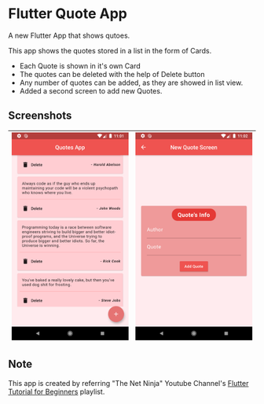# Flutter Quote App

A new Flutter App that shows qutoes.

This app shows the quotes stored in a list in the form of Cards.

- Each Quote is shown in it's own Card
- The quotes can be deleted with the help of Delete button
- Any number of quotes can be added, as they are showed in list view.
- Added a second screen to add new Quotes.

## Screenshots

| ![Home Page](app_screenshots/quote_home_page.png) | ![Add New Quote](app_screenshots/quote_edit_page.png) |
| ------------------------------------------------- | ----------------------------------------------------- |

## Note

This app is created by referring "The Net Ninja" Youtube Channel's [Flutter Tutorial for Beginners][1] playlist.

[1]: (https://www.youtube.com/playlist?list=PL4cUxeGkcC9jLYyp2Aoh6hcWuxFDX6PBJ) "The Net Ninja Playlist"
